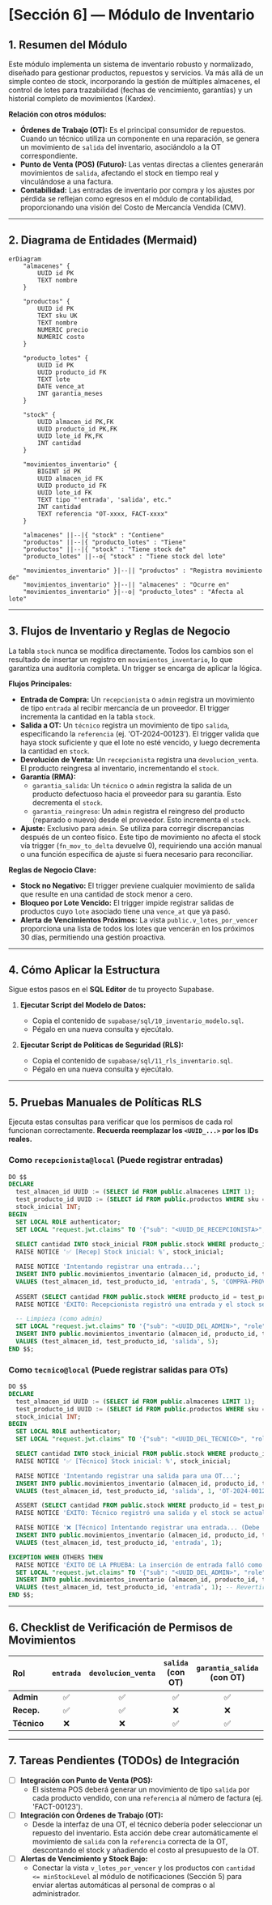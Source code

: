 # [Sección 6] — Módulo de Inventario

## 1. Resumen del Módulo

Este módulo implementa un sistema de inventario robusto y normalizado, diseñado para gestionar productos, repuestos y servicios. Va más allá de un simple conteo de stock, incorporando la gestión de múltiples almacenes, el control de lotes para trazabilidad (fechas de vencimiento, garantías) y un historial completo de movimientos (Kardex).

**Relación con otros módulos:**
-   **Órdenes de Trabajo (OT):** Es el principal consumidor de repuestos. Cuando un técnico utiliza un componente en una reparación, se genera un movimiento de `salida` del inventario, asociándolo a la OT correspondiente.
-   **Punto de Venta (POS) (Futuro):** Las ventas directas a clientes generarán movimientos de `salida`, afectando el stock en tiempo real y vinculándose a una factura.
-   **Contabilidad:** Las entradas de inventario por compra y los ajustes por pérdida se reflejan como egresos en el módulo de contabilidad, proporcionando una visión del Costo de Mercancía Vendida (CMV).

---

## 2. Diagrama de Entidades (Mermaid)

```mermaid
erDiagram
    "almacenes" {
        UUID id PK
        TEXT nombre
    }

    "productos" {
        UUID id PK
        TEXT sku UK
        TEXT nombre
        NUMERIC precio
        NUMERIC costo
    }

    "producto_lotes" {
        UUID id PK
        UUID producto_id FK
        TEXT lote
        DATE vence_at
        INT garantia_meses
    }

    "stock" {
        UUID almacen_id PK,FK
        UUID producto_id PK,FK
        UUID lote_id PK,FK
        INT cantidad
    }

    "movimientos_inventario" {
        BIGINT id PK
        UUID almacen_id FK
        UUID producto_id FK
        UUID lote_id FK
        TEXT tipo "'entrada', 'salida', etc."
        INT cantidad
        TEXT referencia "OT-xxxx, FACT-xxxx"
    }

    "almacenes" ||--|{ "stock" : "Contiene"
    "productos" ||--|{ "producto_lotes" : "Tiene"
    "productos" ||--|{ "stock" : "Tiene stock de"
    "producto_lotes" ||--o{ "stock" : "Tiene stock del lote"

    "movimientos_inventario" }|--|| "productos" : "Registra movimiento de"
    "movimientos_inventario" }|--|| "almacenes" : "Ocurre en"
    "movimientos_inventario" }|--o| "producto_lotes" : "Afecta al lote"
```

---

## 3. Flujos de Inventario y Reglas de Negocio

La tabla `stock` nunca se modifica directamente. Todos los cambios son el resultado de insertar un registro en `movimientos_inventario`, lo que garantiza una auditoría completa. Un trigger se encarga de aplicar la lógica.

**Flujos Principales:**
-   **Entrada de Compra:** Un `recepcionista` o `admin` registra un movimiento de tipo `entrada` al recibir mercancía de un proveedor. El trigger incrementa la cantidad en la tabla `stock`.
-   **Salida a OT:** Un `técnico` registra un movimiento de tipo `salida`, especificando la `referencia` (ej. 'OT-2024-00123'). El trigger valida que haya stock suficiente y que el lote no esté vencido, y luego decrementa la cantidad en `stock`.
-   **Devolución de Venta:** Un `recepcionista` registra una `devolucion_venta`. El producto reingresa al inventario, incrementando el `stock`.
-   **Garantía (RMA):**
    -   `garantia_salida`: Un `técnico` o `admin` registra la salida de un producto defectuoso hacia el proveedor para su garantía. Esto decrementa el `stock`.
    -   `garantia_reingreso`: Un `admin` registra el reingreso del producto (reparado o nuevo) desde el proveedor. Esto incrementa el `stock`.
-   **Ajuste:** Exclusivo para `admin`. Se utiliza para corregir discrepancias después de un conteo físico. Este tipo de movimiento no afecta el stock vía trigger (`fn_mov_to_delta` devuelve 0), requiriendo una acción manual o una función específica de ajuste si fuera necesario para reconciliar.

**Reglas de Negocio Clave:**
-   **Stock no Negativo:** El trigger previene cualquier movimiento de salida que resulte en una cantidad de stock menor a cero.
-   **Bloqueo por Lote Vencido:** El trigger impide registrar salidas de productos cuyo `lote` asociado tiene una `vence_at` que ya pasó.
-   **Alerta de Vencimientos Próximos:** La vista `public.v_lotes_por_vencer` proporciona una lista de todos los lotes que vencerán en los próximos 30 días, permitiendo una gestión proactiva.

---

## 4. Cómo Aplicar la Estructura

Sigue estos pasos en el **SQL Editor** de tu proyecto Supabase.

1.  **Ejecutar Script del Modelo de Datos:**
    -   Copia el contenido de `supabase/sql/10_inventario_modelo.sql`.
    -   Pégalo en una nueva consulta y ejecútalo.

2.  **Ejecutar Script de Políticas de Seguridad (RLS):**
    -   Copia el contenido de `supabase/sql/11_rls_inventario.sql`.
    -   Pégalo en una nueva consulta y ejecútalo.

---

## 5. Pruebas Manuales de Políticas RLS

Ejecuta estas consultas para verificar que los permisos de cada rol funcionan correctamente. **Recuerda reemplazar los `<UUID_...>` por los IDs reales.**

### Como `recepcionista@local` (Puede registrar entradas)
```sql
DO $$
DECLARE
  test_almacen_id UUID := (SELECT id FROM public.almacenes LIMIT 1);
  test_producto_id UUID := (SELECT id FROM public.productos WHERE sku = 'SSD-KNG-240');
  stock_inicial INT;
BEGIN
  SET LOCAL ROLE authenticator;
  SET LOCAL "request.jwt.claims" TO '{"sub": "<UUID_DE_RECEPCIONISTA>", "role": "authenticated"}';
  
  SELECT cantidad INTO stock_inicial FROM public.stock WHERE producto_id = test_producto_id AND almacen_id = test_almacen_id;
  RAISE NOTICE '✅ [Recep] Stock inicial: %', stock_inicial;

  RAISE NOTICE 'Intentando registrar una entrada...';
  INSERT INTO public.movimientos_inventario (almacen_id, producto_id, tipo, cantidad, referencia)
  VALUES (test_almacen_id, test_producto_id, 'entrada', 5, 'COMPRA-PROV-XYZ');
  
  ASSERT (SELECT cantidad FROM public.stock WHERE producto_id = test_producto_id) = stock_inicial + 5, 'Fallo: El stock no se incrementó.';
  RAISE NOTICE 'ÉXITO: Recepcionista registró una entrada y el stock se actualizó a %.', stock_inicial + 5;

  -- Limpieza (como admin)
  SET LOCAL "request.jwt.claims" TO '{"sub": "<UUID_DEL_ADMIN>", "role": "authenticated"}';
  INSERT INTO public.movimientos_inventario (almacen_id, producto_id, tipo, cantidad)
  VALUES (test_almacen_id, test_producto_id, 'salida', 5);
END $$;
```

### Como `tecnico@local` (Puede registrar salidas para OTs)
```sql
DO $$
DECLARE
  test_almacen_id UUID := (SELECT id FROM public.almacenes LIMIT 1);
  test_producto_id UUID := (SELECT id FROM public.productos WHERE sku = 'SSD-KNG-240');
  stock_inicial INT;
BEGIN
  SET LOCAL ROLE authenticator;
  SET LOCAL "request.jwt.claims" TO '{"sub": "<UUID_DEL_TECNICO>", "role": "authenticated"}';

  SELECT cantidad INTO stock_inicial FROM public.stock WHERE producto_id = test_producto_id;
  RAISE NOTICE '✅ [Técnico] Stock inicial: %', stock_inicial;

  RAISE NOTICE 'Intentando registrar una salida para una OT...';
  INSERT INTO public.movimientos_inventario (almacen_id, producto_id, tipo, cantidad, referencia)
  VALUES (test_almacen_id, test_producto_id, 'salida', 1, 'OT-2024-00123');

  ASSERT (SELECT cantidad FROM public.stock WHERE producto_id = test_producto_id) = stock_inicial - 1, 'Fallo: El stock no disminuyó.';
  RAISE NOTICE 'ÉXITO: Técnico registró una salida y el stock se actualizó a %.', stock_inicial - 1;

  RAISE NOTICE '❌ [Técnico] Intentando registrar una entrada... (Debe fallar)';
  INSERT INTO public.movimientos_inventario (almacen_id, producto_id, tipo, cantidad)
  VALUES (test_almacen_id, test_producto_id, 'entrada', 1);

EXCEPTION WHEN OTHERS THEN
  RAISE NOTICE 'ÉXITO DE LA PRUEBA: La inserción de entrada falló como se esperaba. %', SQLERRM;
  SET LOCAL "request.jwt.claims" TO '{"sub": "<UUID_DEL_ADMIN>", "role": "authenticated"}';
  INSERT INTO public.movimientos_inventario (almacen_id, producto_id, tipo, cantidad)
  VALUES (test_almacen_id, test_producto_id, 'entrada', 1); -- Revertir
END $$;
```

---

## 6. Checklist de Verificación de Permisos de Movimientos

| Rol           | `entrada` | `devolucion_venta` | `salida` (con OT) | `garantia_salida` (con OT) | `ajuste` | Otros (`devolucion_compra`, etc.) |
| :------------ | :-------: | :----------------: | :---------------: | :------------------------: | :------: | :-------------------------------: |
| **Admin**     |     ✅    |         ✅         |         ✅        |             ✅             |    ✅    |                 ✅                |
| **Recep.**    |     ✅    |         ✅         |         ❌        |             ❌             |    ❌    |                 ❌                |
| **Técnico**   |     ❌    |         ❌         |         ✅        |             ✅             |    ❌    |                 ❌                |

---

## 7. Tareas Pendientes (TODOs) de Integración

-   [ ] **Integración con Punto de Venta (POS):**
    -   El sistema POS deberá generar un movimiento de tipo `salida` por cada producto vendido, con una `referencia` al número de factura (ej. 'FACT-00123').
-   [ ] **Integración con Órdenes de Trabajo (OT):**
    -   Desde la interfaz de una OT, el técnico debería poder seleccionar un repuesto del inventario. Esta acción debe crear automáticamente el movimiento de `salida` con la `referencia` correcta de la OT, descontando el stock y añadiendo el costo al presupuesto de la OT.
-   [ ] **Alertas de Vencimiento y Stock Bajo:**
    -   Conectar la vista `v_lotes_por_vencer` y los productos con `cantidad <= minStockLevel` al módulo de notificaciones (Sección 5) para enviar alertas automáticas al personal de compras o al administrador.